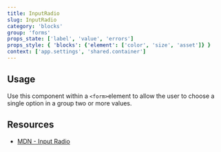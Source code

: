 ```yaml
---
title: InputRadio
slug: InputRadio
category: 'blocks'
group: 'forms'
props_state: ['label', 'value', 'errors']
props_style: { 'blocks': {'element': ['color', 'size', 'asset']} }
context: ['app.settings', 'shared.container']
---
```


## Usage

Use this component within a `<form>`element to allow the user to choose a single option in a group two or more values.

## Resources

- [MDN - Input Radio](https://developer.mozilla.org/en-US/docs/Web/HTML/Element/input/radio)
